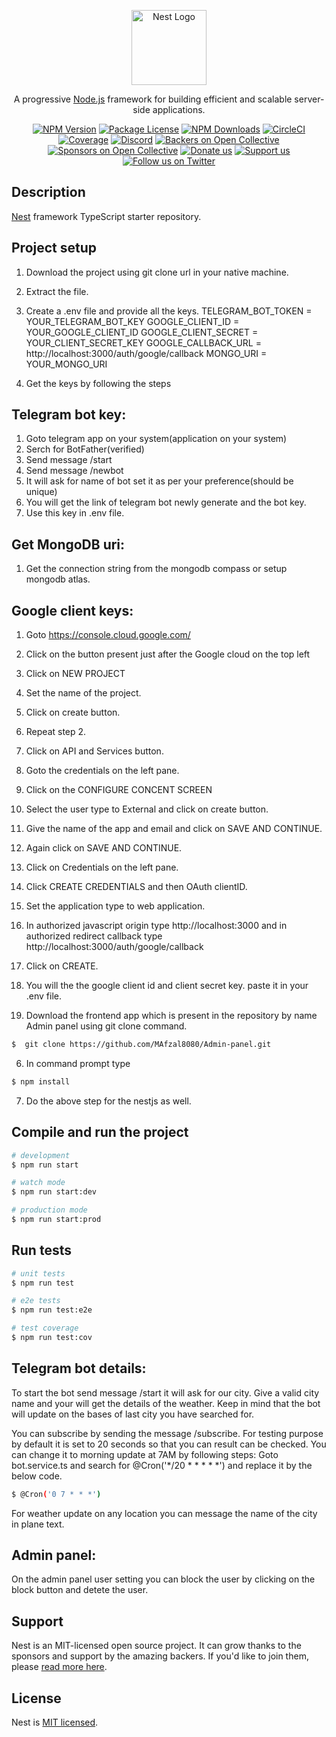 <p align="center">
  <a href="http://nestjs.com/" target="blank"><img src="https://nestjs.com/img/logo-small.svg" width="120" alt="Nest Logo" /></a>
</p>

[circleci-image]: https://img.shields.io/circleci/build/github/nestjs/nest/master?token=abc123def456
[circleci-url]: https://circleci.com/gh/nestjs/nest

  <p align="center">A progressive <a href="http://nodejs.org" target="_blank">Node.js</a> framework for building efficient and scalable server-side applications.</p>
    <p align="center">
<a href="https://www.npmjs.com/~nestjscore" target="_blank"><img src="https://img.shields.io/npm/v/@nestjs/core.svg" alt="NPM Version" /></a>
<a href="https://www.npmjs.com/~nestjscore" target="_blank"><img src="https://img.shields.io/npm/l/@nestjs/core.svg" alt="Package License" /></a>
<a href="https://www.npmjs.com/~nestjscore" target="_blank"><img src="https://img.shields.io/npm/dm/@nestjs/common.svg" alt="NPM Downloads" /></a>
<a href="https://circleci.com/gh/nestjs/nest" target="_blank"><img src="https://img.shields.io/circleci/build/github/nestjs/nest/master" alt="CircleCI" /></a>
<a href="https://coveralls.io/github/nestjs/nest?branch=master" target="_blank"><img src="https://coveralls.io/repos/github/nestjs/nest/badge.svg?branch=master#9" alt="Coverage" /></a>
<a href="https://discord.gg/G7Qnnhy" target="_blank"><img src="https://img.shields.io/badge/discord-online-brightgreen.svg" alt="Discord"/></a>
<a href="https://opencollective.com/nest#backer" target="_blank"><img src="https://opencollective.com/nest/backers/badge.svg" alt="Backers on Open Collective" /></a>
<a href="https://opencollective.com/nest#sponsor" target="_blank"><img src="https://opencollective.com/nest/sponsors/badge.svg" alt="Sponsors on Open Collective" /></a>
  <a href="https://paypal.me/kamilmysliwiec" target="_blank"><img src="https://img.shields.io/badge/Donate-PayPal-ff3f59.svg" alt="Donate us"/></a>
    <a href="https://opencollective.com/nest#sponsor"  target="_blank"><img src="https://img.shields.io/badge/Support%20us-Open%20Collective-41B883.svg" alt="Support us"></a>
  <a href="https://twitter.com/nestframework" target="_blank"><img src="https://img.shields.io/twitter/follow/nestframework.svg?style=social&label=Follow" alt="Follow us on Twitter"></a>
</p>
  <!--[![Backers on Open Collective](https://opencollective.com/nest/backers/badge.svg)](https://opencollective.com/nest#backer)
  [![Sponsors on Open Collective](https://opencollective.com/nest/sponsors/badge.svg)](https://opencollective.com/nest#sponsor)-->

## Description

[Nest](https://github.com/nestjs/nest) framework TypeScript starter repository.

## Project setup

1. Download the project using git clone url in your native machine.
2. Extract the file.
3. Create a .env file and provide all the keys.
  TELEGRAM_BOT_TOKEN = YOUR_TELEGRAM_BOT_KEY
  GOOGLE_CLIENT_ID = YOUR_GOOGLE_CLIENT_ID
  GOOGLE_CLIENT_SECRET = YOUR_CLIENT_SECRET_KEY
  GOOGLE_CALLBACK_URL = http://localhost:3000/auth/google/callback
  MONGO_URI = YOUR_MONGO_URI
   
4. Get the keys by following the steps
## Telegram bot key:
1. Goto telegram app on your system(application on your system)
2. Serch for BotFather(verified)
3. Send message /start
4. Send message /newbot
5. It will ask for name of bot set it as per your preference(should be unique)
6. You will get the link of telegram bot newly generate and the bot key.
7. Use this key in .env file.

## Get MongoDB uri:
1. Get the connection string from the mongodb compass or setup mongodb atlas. 

## Google client keys:
1. Goto https://console.cloud.google.com/
2. Click on the button present just after the Google cloud on the top left
3. Click on NEW PROJECT
4. Set the name of the project.
5. Click on create button.
6. Repeat step 2.
7. Click on API and Services button.
8. Goto the credentials on the left pane.
9. Click on the CONFIGURE CONCENT SCREEN
10. Select the user type to External and click on create button.
11. Give the name of the app and email and click on SAVE AND CONTINUE.
12. Again click on SAVE AND CONTINUE.
13. Click on Credentials on the left pane.
14. Click CREATE CREDENTIALS and then OAuth clientID.
15. Set the application type to web application.
16. In authorized javascript origin type http://localhost:3000 and in authorized redirect callback type http://localhost:3000/auth/google/callback
17. Click on CREATE. 
18. You will the the google client id and client secret key. paste it in your .env file.

5. Download the frontend app which is present in the repository by name Admin panel using git clone command.
```bash
$  git clone https://github.com/MAfzal8080/Admin-panel.git
```

6. In command prompt type
```bash
$ npm install
```
7. Do the above step for the nestjs as well.

## Compile and run the project

```bash
# development
$ npm run start

# watch mode
$ npm run start:dev

# production mode
$ npm run start:prod
```

## Run tests

```bash
# unit tests
$ npm run test

# e2e tests
$ npm run test:e2e

# test coverage
$ npm run test:cov
```
## Telegram bot details:

To start the bot send message /start it will ask for our city. Give a valid city name and your will get the details of the weather. Keep in mind that the bot will update on the bases of last city you have searched for.

You can subscribe by sending the message /subscribe. For testing purpose by default it is set to 20 seconds so that you can result can be checked. You can change it to morning update at 7AM by following steps:
Goto bot.service.ts and search for @Cron('*/20 * * * * *') and replace it by the below code.

```bash
$ @Cron('0 7 * * *')
```


For weather update on any location you can message the name of the city in plane text.

## Admin panel:

On the admin panel user setting you can block the user by clicking on the block button and detete the user. 

## Support

Nest is an MIT-licensed open source project. It can grow thanks to the sponsors and support by the amazing backers. If you'd like to join them, please [read more here](https://docs.nestjs.com/support).

## License

Nest is [MIT licensed](https://github.com/nestjs/nest/blob/master/LICENSE).
